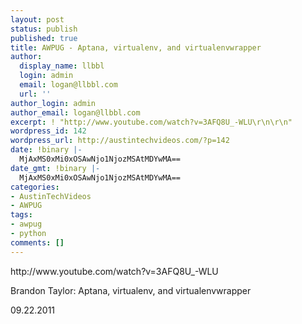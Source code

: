 ```yaml
---
layout: post
status: publish
published: true
title: AWPUG - Aptana, virtualenv, and virtualenvwrapper
author:
  display_name: llbbl
  login: admin
  email: logan@llbbl.com
  url: ''
author_login: admin
author_email: logan@llbbl.com
excerpt: ! "http://www.youtube.com/watch?v=3AFQ8U_-WLU\r\n\r\n"
wordpress_id: 142
wordpress_url: http://austintechvideos.com/?p=142
date: !binary |-
  MjAxMS0xMi0xOSAwNjo1NjozMSAtMDYwMA==
date_gmt: !binary |-
  MjAxMS0xMi0xOSAwNjo1NjozMSAtMDYwMA==
categories:
- AustinTechVideos
- AWPUG
tags:
- awpug
- python
comments: []
---
```

<p>http://www.youtube.com/watch?v=3AFQ8U_-WLU</p>
<p><a id="more"></a><a id="more-142"></a></p>
<p>Brandon Taylor: Aptana, virtualenv, and virtualenvwrapper</p>
<p>09.22.2011</p>
